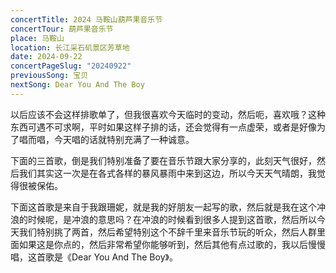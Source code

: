 ```yaml
---
concertTitle: 2024 马鞍山葫芦果音乐节
concertTour: 葫芦果音乐节
place: 马鞍山
location: 长江采石矶景区芳草地
date: 2024-09-22
concertPageSlug: "20240922"
previousSong: 宝贝
nextSong: Dear You And The Boy
---
```

以后应该不会这样排歌单了，但我很喜欢今天临时的变动，然后呃，喜欢哦？这种东西可遇不可求啊，平时如果这样子排的话，还会觉得有一点虚荣，或者是好像为了唱而唱，今天唱的话就特别充满了一种诚意。

下面的三首歌，倒是我们特别准备了要在音乐节跟大家分享的，此刻天气很好，然后我们其实这一次是在各式各样的暴风暴雨中来到这边，所以今天天气晴朗，我觉得很被保佑。

下面这首歌是来自于我跟珊妮，就是我的好朋友一起写的歌，然后就是我在这个冲浪的时候呢，是冲浪的意思吗？在冲浪的时候看到很多人提到这首歌，然后所以今天我们特别挑了两首，然后希望特别这个不辞千里来音乐节玩的听众，然后人群里面如果这是你点的，然后非常希望你能够听到，然后其他有点过歌的，我以后慢慢唱，这首歌是《Dear You And The Boy》。